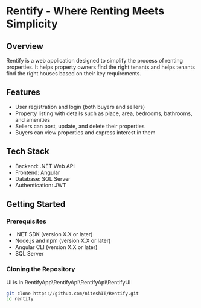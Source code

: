 # Rentify - Where Renting Meets Simplicity

## Overview

Rentify is a web application designed to simplify the process of renting properties. It helps property owners find the right tenants and helps tenants find the right houses based on their key requirements.

## Features

- User registration and login (both buyers and sellers)
- Property listing with details such as place, area, bedrooms, bathrooms, and amenities
- Sellers can post, update, and delete their properties
- Buyers can view properties and express interest in them

## Tech Stack

- Backend: .NET Web API
- Frontend: Angular
- Database: SQL Server
- Authentication: JWT

## Getting Started

### Prerequisites

- .NET SDK (version X.X or later)
- Node.js and npm (version X.X or later)
- Angular CLI (version X.X or later)
- SQL Server

### Cloning the Repository
UI  is in RentifyApp\RentifyApi\RentifyApi\RentifyUI
```bash
git clone https://github.com/niteshIT/Rentify.git
cd rentify
